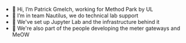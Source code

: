 - 👋 Hi, I’m Patrick Gmelch, working for Method Park by UL
- 👀 I’m in team Nautilus, we do technical lab support
- 🌱 We've set up Jupyter Lab and the infrastructure behind it
- 🤖 We're also part of the people developing the meter gateways and MeOW 

<!---
pkgh-mp/pkgh-mp is a ✨ special ✨ repository because its `README.md` (this file) appears on your GitHub profile.
You can click the Preview link to take a look at your changes.
--->
